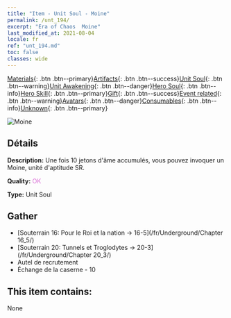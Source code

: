 ```yaml
---
title: "Item - Unit Soul - Moine"
permalink: /unt_194/
excerpt: "Era of Chaos  Moine"
last_modified_at: 2021-08-04
locale: fr
ref: "unt_194.md"
toc: false
classes: wide
---
```

 [Materials](/ItemsFR/){: .btn .btn--primary}[Artifacts](/ItemsFR/Artifacts/){: .btn .btn--success}[Unit Soul](/ItemsFR/UnitSoul/){: .btn .btn--warning}[Unit Awakening](/ItemsFR/UnitAwakening/){: .btn .btn--danger}[Hero Soul](/ItemsFR/HeroSoul/){: .btn .btn--info}[Hero Skill](/ItemsFR/HeroSkill/){: .btn .btn--primary}[Gift](/ItemsFR/Gift/){: .btn .btn--success}[Event related](/ItemsFR/Events/){: .btn .btn--warning}[Avatars](/ItemsFR/Avatars/){: .btn .btn--danger}[Consumables](/ItemsFR/Consumables/){: .btn .btn--info}[Unknown](/ItemsFR/Unknown/){: .btn .btn--primary}

 ![Moine](/images/u/ti_senglv.jpg)

## Détails
 **Description:** Une fois 10 jetons d'âme accumulés, vous pouvez invoquer un Moine, unité d'aptitude SR.

 **Quality:** <span style="color: #DA70D6">OK</span>

 **Type:** Unit Soul

## Gather

*    [Souterrain 16: Pour le Roi et la nation -> 16-5](/fr/Underground/Chapter 16_5/) 
*    [Souterrain 20: Tunnels et Troglodytes -> 20-3](/fr/Underground/Chapter 20_3/) 
*    Autel de recrutement 
*    Échange de la caserne - 10 

## This item contains:

  None

